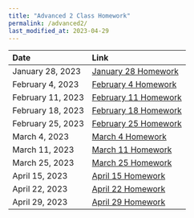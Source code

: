 ```yaml
---
title: "Advanced 2 Class Homework"
permalink: /advanced2/
last_modified_at: 2023-04-29
---
```


| Date | Link  |
| :--- |  :--- |
|January 28, 2023| [January 28 Homework](https://forms.gle/PWnJ1fQR4sPP2pjX7)|
|February 4, 2023| [February 4 Homework](https://forms.gle/9RXep2zCSTM8NFxH7)|
|February 11, 2023| [February 11 Homework](https://forms.gle/8yTAmVNFrHtun5cS7)|
|February 18, 2023| [February 18 Homework](https://forms.gle/NDYovLm4dVXYGQZf8)|
|February 25, 2023| [February 25 Homework](https://forms.gle/gg21SwFTwUL5Czhc6)|
|March 4, 2023| [March 4 Homework](https://forms.gle/bRMNQ6LwkNLvCTbS6)|
|March 11, 2023| [March 11 Homework](https://forms.gle/79HmGVjXa2kcVaeo6)|
|March 25, 2023| [March 25 Homework](https://forms.gle/hnCwdZfXKLcZtsrr6)|
|April 15, 2023| [April 15 Homework](https://forms.gle/Hfas4STrx8ycWYVR6)|
|April 22, 2023| [April 22 Homework](https://forms.gle/BSDLJuAX5sKFnVMm8)|
|April 29, 2023| [April 29 Homework](https://forms.gle/N1JJxHPa4zRmbCoZ8)|